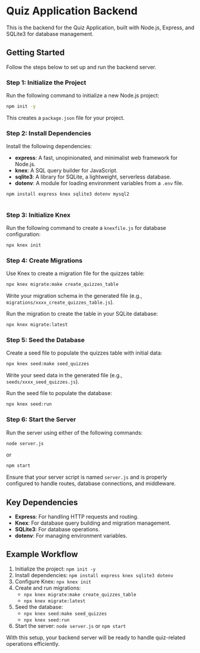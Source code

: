 # Quiz Application Backend
 
This is the backend for the Quiz Application, built with Node.js, Express, and SQLite3 for database management.
 
## Getting Started
 
Follow the steps below to set up and run the backend server.
 
### Step 1: Initialize the Project
 
Run the following command to initialize a new Node.js project:
 
```bash
npm init -y
```
 
This creates a `package.json` file for your project.
 
### Step 2: Install Dependencies
 
Install the following dependencies:
 
- **express**: A fast, unopinionated, and minimalist web framework for Node.js.
- **knex**: A SQL query builder for JavaScript.
- **sqlite3**: A library for SQLite, a lightweight, serverless database.
- **dotenv**: A module for loading environment variables from a `.env` file.
 
```bash
npm install express knex sqlite3 dotenv mysql2
 
```
 
### Step 3: Initialize Knex
 
Run the following command to create a `knexfile.js` for database configuration:
 
```bash
npx knex init
```
 
### Step 4: Create Migrations
 
Use Knex to create a migration file for the quizzes table:
 
```bash
npx knex migrate:make create_quizzes_table
```
 
Write your migration schema in the generated file (e.g., `migrations/xxxx_create_quizzes_table.js`).
 
Run the migration to create the table in your SQLite database:
 
```bash
npx knex migrate:latest
```
 
### Step 5: Seed the Database
 
Create a seed file to populate the quizzes table with initial data:
 
```bash
npx knex seed:make seed_quizzes
```
 
Write your seed data in the generated file (e.g., `seeds/xxxx_seed_quizzes.js`).
 
Run the seed file to populate the database:
 
```bash
npx knex seed:run
```
 
### Step 6: Start the Server
 
Run the server using either of the following commands:
 
```bash
node server.js
```
 
or
 
```bash
npm start
```
 
Ensure that your server script is named `server.js` and is properly configured to handle routes, database connections, and middleware.
 
## Key Dependencies
 
- **Express**: For handling HTTP requests and routing.
- **Knex**: For database query building and migration management.
- **SQLite3**: For database operations.
- **dotenv**: For managing environment variables.
 
## Example Workflow
 
1. Initialize the project: `npm init -y`
2. Install dependencies: `npm install express knex sqlite3 dotenv`
3. Configure Knex: `npx knex init`
4. Create and run migrations:
   - `npx knex migrate:make create_quizzes_table`
   - `npx knex migrate:latest`
5. Seed the database:
   - `npx knex seed:make seed_quizzes`
   - `npx knex seed:run`
6. Start the server: `node server.js` or `npm start`
 
With this setup, your backend server will be ready to handle quiz-related operations efficiently.
